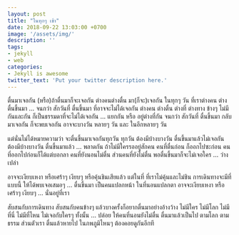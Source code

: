 ```yaml
---
layout: post
title: "ในทุกๆ เช้า"
date: 2018-09-22 13:03:00 +0700
image: '/assets/img/'
description: ''
tags:
- jekyll
- web
categories:
- Jekyll is awesome
twitter_text: 'Put your twitter description here.'
---
```

ตื่นมาเจอกัน (หรือ)ถ้าตื่นมาก็จะเจอกัน ต่างคนต่างตื่น มา(ก็จะ)เจอกัน ในทุกๆ วัน ที่เราต่างคน ต่างตื่นขึ้นมา ... จนกว่า สักวันที่ ตื่นขึ้นมา ที่อาจจะไม่ได้เจอกัน ต่างคน ต่างตื่น ต่างที่ ต่างทาง ข้างๆ ไม่มีกันและกัน ก็เป็นธรรมดาที่จะไม่ได้เจอกัน ... แยกกัน หรือ อยู่ต่างที่กัน จนกว่า สักวันที่ ตื่นขึ้นมา กลับมาเจอกัน ก็จะพบเจอกัน อาจจะบางวัน หลายๆ วัน และ ในอีกหลายๆ วัน

แต่นั่นไม่ได้หมายความว่า จะตื่นขึ้นมาเจอกันทุกวัน ทุกวัน ต้องมีบ้างบางวัน ตื่นขึ้นมาแล้วไม่เจอกัน ต้องมีบ้างบางวัน ตื่นขึ้นมาแล้ว ... พลาดกัน ถ้าไม่มีใครรออยู่สักคน คนที่ตื่นก่อน ก็ออกไปซะก่อน คนที่ออกไปก่อนก็ได้แต่บอกลา คนที่ยังนอนไม่ตื่น ส่วนคนที่ยังไม่ตื่น พอตื่นขึ้นมาก็จะไม่เจอใคร ... ว่างเปล่า

อาจจะเงียบเหงา หรือเศร้าๆ เงียบๆ หรือคุ้นชินเสียแล้ว แต่ในที่ ที่เราไม่คุ้นและไม่ชิน การเดินทางจะมีที่แบบนี้ ให้ได้พบเจอเสมอๆ ... ตื่นขึ้นมา เป็นคนแปลกหน้า ในที่นอนแปลกตา อาจจะเงียบเหงา หรือเศร้าๆ เงียบๆ ... นั่นอยู่ที่เรา

สับสนกับการเดินทาง สับสนกับคนข้างๆ แล้วบางครั้งก็อยากตื่นมาอย่างอ้างว้าง ไม่มีใคร ไม่มีโลก ไม่มีที่นี่ ไม่มีที่ไหน ไม่เจอกับใครๆ ทั้งนั้น ... ปล่อย ให้คนที่นอนยังไม่ตื่น ตื่นมาแล้วเป็นไป ตามโลก ตามธรรม ส่วนตัวเรา ตื่นแล้วหายไป ในภพภูมิไหนๆ ต้องคอยดูกันอีกที
